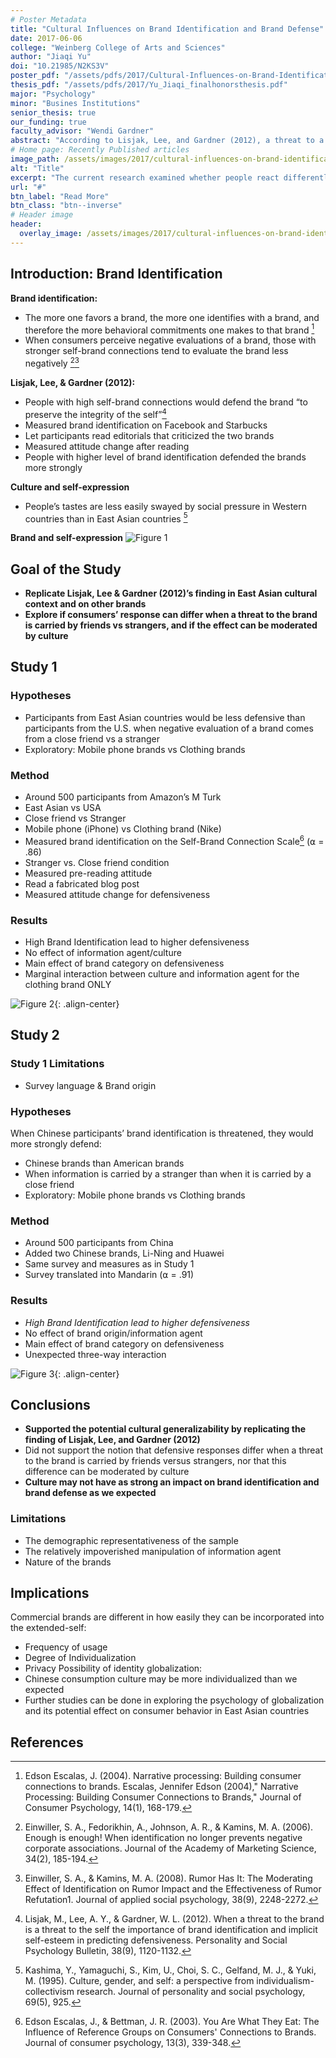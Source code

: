 ```yaml
---
# Poster Metadata
title: "Cultural Influences on Brand Identification and Brand Defense"
date: 2017-06-06
college: "Weinberg College of Arts and Sciences"
author: "Jiaqi Yu"
doi: "10.21985/N2KS3V"
poster_pdf: "/assets/pdfs/2017/Cultural-Influences-on-Brand-Identification-and-Brand-Defense.pdf"
thesis_pdf: "/assets/pdfs/2017/Yu_Jiaqi_finalhonorsthesis.pdf"
major: "Psychology"
minor: "Busines Institutions"
senior_thesis: true
our_funding: true
faculty_advisor: "Wendi Gardner"
abstract: "According to Lisjak, Lee, and Gardner (2012), a threat to a brand can elicit the same response as a threat to the self. The current research examined whether people react differently to brand threats as a function of East Asian versus North American culture and as a function of whether the source of the threat was a stranger or a close friend. In Study 1, 616 U.S. and East Asian participants were recruited to complete an online survey via Amazon’s M Turk. Participants were asked to read a blog post that contains negative evaluations of two U.S. brands. Participants were randomly assigned to two conditions, in which they were either told that the blog post was written by a close friend or by a stranger. After reading, participants’ attitude change towards the brands was measured to reflect their defensiveness. Results show that there was no significant difference in defensiveness between East Asian and U.S. participants in either condition. Study 2 was then conducted to examine Chinese responses to Chinese brands assessed in their native language. In Study 2, 500 Chinese participants completed the study in Mandarin, and the survey included Chinese as well as American brands. Participants showed no significant difference in their defensiveness on brands from China versus the U.S. Overall, no evidence was found to support the cultural differences in consumers’ defensiveness when a brand they identify with is threatened."
# Home page: Recently Published articles
image_path: /assets/images/2017/cultural-influences-on-brand-identification-and-brand-defense-1.png
alt: "Title"
excerpt: "The current research examined whether people react differently to brand threats as a function of East Asian versus North American culture and as a function of whether the source of the threat was a stranger or a close friend."
url: "#"
btn_label: "Read More"
btn_class: "btn--inverse"
# Header image
header:
  overlay_image: /assets/images/2017/cultural-influences-on-brand-identification-and-brand-defense-1.png
---
```

## Introduction: Brand Identification
**Brand identification:**
- The more one favors a brand, the more one identifies with a brand, and therefore the more behavioral commitments one makes to that brand [^1]
- When consumers perceive negative evaluations of a brand, those with stronger self-brand connections tend to evaluate the brand less negatively [^2][^3]

**Lisjak, Lee, & Gardner (2012):**
- People with high self-brand connections would defend the brand “to preserve the integrity of the self”[^4]
- Measured brand identification on Facebook and Starbucks
- Let participants read editorials that criticized the two brands
- Measured attitude change after reading
- People with higher level of brand identification defended the brands more strongly

**Culture and self-expression**
- People’s tastes are less easily swayed by social pressure in Western countries than in East Asian countries [^5]

**Brand and self-expression**
![Figure 1](/assets/images/2017/cultural-influences-on-brand-identification-and-brand-defense-1.png)

## Goal of the Study
- **Replicate Lisjak, Lee & Gardner (2012)’s finding in East Asian cultural context and on other brands**
- **Explore if consumers’ response can differ when a threat to the brand is carried by friends vs strangers, and if the effect can be moderated by culture**

## Study 1
### Hypotheses
- Participants from East Asian countries would be less defensive than participants from the U.S. when negative evaluation of a brand comes from a close friend vs a stranger
- Exploratory: Mobile phone brands vs Clothing brands

### Method
- Around 500 participants from Amazon’s M Turk
- East Asian vs USA
- Close friend vs Stranger
- Mobile phone (iPhone) vs Clothing brand (Nike)
- Measured brand identification on the Self-Brand Connection Scale[^6] (⍺ = .86)
- Stranger vs. Close friend condition
- Measured pre-reading attitude
- Read a fabricated blog post
- Measured attitude change for defensiveness

### Results
- High Brand Identification lead to higher defensiveness
- No effect of information agent/culture
- Main effect of brand category on defensiveness
- Marginal interaction between culture and information agent for the clothing brand ONLY

![Figure 2](/assets/images/2017/cultural-influences-on-brand-identities-2.png){: .align-center}

## Study 2
### Study 1 Limitations
- Survey language & Brand origin

### Hypotheses
When Chinese participants’ brand identification is threatened, they would more strongly defend:
- Chinese brands than American brands
- When information is carried by a stranger than when it is carried by a close friend
- Exploratory: Mobile phone brands vs Clothing brands

### Method
- Around 500 participants from China
- Added two Chinese brands, Li-Ning and Huawei
- Same survey and measures as in Study 1
- Survey translated into Mandarin (⍺ = .91)

### Results
- _High Brand Identification lead to higher defensiveness_
- No effect of brand origin/information agent
- Main effect of brand category on defensiveness
- Unexpected three-way interaction

![Figure 3](/assets/images/2017/cultural-influences-on-brand-identities-3.png){: .align-center}

## Conclusions
- **Supported the potential cultural generalizability by replicating the finding of Lisjak, Lee, and Gardner (2012)**
- Did not support the notion that defensive responses differ when a threat to the brand is carried by friends versus strangers, nor that this difference can be moderated by culture
- **Culture may not have as strong an impact on brand identification and brand defense as we expected**

### Limitations
- The demographic representativeness of the sample
- The relatively impoverished manipulation of information agent
- Nature of the brands

## Implications
Commercial brands are different in how easily they can be incorporated into the extended-self:
- Frequency of usage
- Degree of Individualization
- Privacy
Possibility of identity globalization:
- Chinese consumption culture may be more individualized than we expected
- Further studies can be done in exploring the psychology of globalization and its potential effect on consumer behavior in East Asian countries

## References
[^1]: Edson Escalas, J. (2004). Narrative processing: Building consumer connections to brands. Escalas, Jennifer Edson (2004)," Narrative Processing: Building Consumer Connections to Brands," Journal of Consumer Psychology, 14(1), 168-179.

[^2]: Einwiller, S. A., Fedorikhin, A., Johnson, A. R., & Kamins, M. A. (2006). Enough is enough! When identification no longer prevents negative corporate associations. Journal of the Academy of Marketing Science, 34(2), 185-194.

[^3]: Einwiller, S. A., & Kamins, M. A. (2008). Rumor Has It: The Moderating Effect of Identification on Rumor Impact and the Effectiveness of Rumor Refutation1. Journal of applied social psychology, 38(9), 2248-2272.

[^4]: Lisjak, M., Lee, A. Y., & Gardner, W. L. (2012). When a threat to the brand is a threat to the self the importance of brand identification and implicit self-esteem in predicting defensiveness. Personality and Social Psychology Bulletin, 38(9), 1120-1132.

[^5]: Kashima, Y., Yamaguchi, S., Kim, U., Choi, S. C., Gelfand, M. J., & Yuki, M. (1995). Culture, gender, and self: a perspective from individualism-collectivism research. Journal of personality and social psychology, 69(5), 925.

[^6]: Edson Escalas, J., & Bettman, J. R. (2003). You Are What They Eat: The Influence of Reference Groups on Consumers' Connections to Brands. Journal of consumer psychology, 13(3), 339-348.

